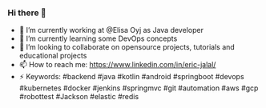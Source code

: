 ### Hi there 👋

- 🔭 I’m currently working at @Elisa Oyj as Java developer
- 🌱 I’m currently learning some DevOps concepts
- 👯 I’m looking to collaborate on opensource projects, tutorials and educational projects
- 📫 How to reach me: https://www.linkedin.com/in/eric-jalal/
- ⚡ Keywords: #backend #java #kotlin #android #springboot #devops #kubernetes #docker #jenkins #springmvc #git #automation #aws #gcp #robottest #Jackson #elastic #redis 
